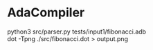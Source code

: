 # AdaCompiler

python3 src/parser.py tests/input1/fibonacci.adb <br />
dot -Tpng ./src/fibonacci.dot > output.png <br />